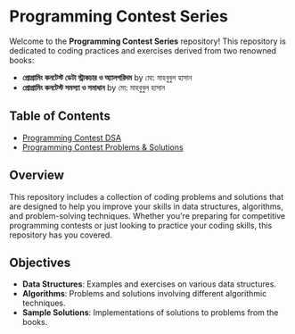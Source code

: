 # Programming Contest Series

Welcome to the **Programming Contest Series** repository! This repository is dedicated to coding practices and exercises derived from two renowned books:

- **প্রোগ্রামিং কনটেস্ট ডেটা স্ট্রাকচার ও অ্যালগরিদম** by মো: মাহবুবুল হাসান
- **প্রোগ্রামিং কনটেস্ট সমস্যা ও সমাধান** by মো: মাহবুবুল হাসান

## Table of Contents
- [Programming Contest DSA](Programmong-Contest-DSA/README.md)
- [Programming Contest Problems & Solutions](Programming-Contest-Problems-&-Solutions/README.md)

## Overview

This repository includes a collection of coding problems and solutions that are designed to help you improve your skills in data structures, algorithms, and problem-solving techniques. Whether you're preparing for competitive programming contests or just looking to practice your coding skills, this repository has you covered.

## Objectives

- **Data Structures**: Examples and exercises on various data structures.
- **Algorithms**: Problems and solutions involving different algorithmic techniques.
- **Sample Solutions**: Implementations of solutions to problems from the books.


